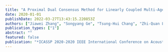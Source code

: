 ```yaml
---
title: "A Proximal Dual Consensus Method for Linearly Coupled Multi-Agent Non-Convex Optimization"
date: 2020-01-01
publishDate: 2022-03-27T13:43:15.220853Z
authors: ["Jiawei Zhang", "Songyang Ge", "Tsung-Hui Chang", "Zhi-Quan Luo"]
publication_types: ["1"]
abstract: ""
featured: false
publication: "*ICASSP 2020-2020 IEEE International Conference on Acoustics, Speech and Signal Processing (ICASSP)*"
---
```


